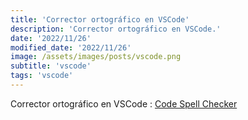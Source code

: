 ```yaml
---
title: 'Corrector ortográfico en VSCode'
description: 'Corrector ortográfico en VSCode.'
date: '2022/11/26'
modified_date: '2022/11/26'
image: /assets/images/posts/vscode.png
subtitle: 'vscode'
tags: 'vscode'
---
```


Corrector ortográfico en VSCode : [Code Spell Checker](https://marketplace.visualstudio.com/items?itemName=streetsidesoftware.code-spell-checker)
